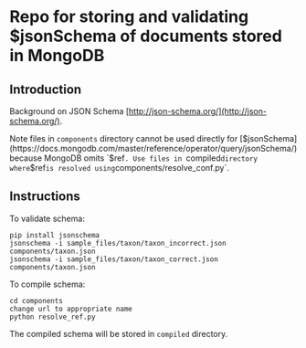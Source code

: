 # Repo for storing and validating $jsonSchema of documents stored in MongoDB

## Introduction
Background on JSON Schema [http://json-schema.org/](http://json-schema.org/).

Note files in `components` directory cannot be used directly for [$jsonSchema](https://docs.mongodb.com/master/reference/operator/query/jsonSchema/) because MongoDB omits `$ref`. Use files in `compiled` directory where `$ref` is resolved using `components/resolve_conf.py`.

## Instructions

To validate schema:

```
pip install jsonschema
jsonschema -i sample_files/taxon/taxon_incorrect.json components/taxon.json
jsonschema -i sample_files/taxon/taxon_correct.json components/taxon.json
```

To compile schema:

```
cd components
change url to appropriate name
python resolve_ref.py
```

The compiled schema will be stored in `compiled` directory.